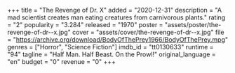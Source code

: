 +++
title = "The Revenge of Dr. X"
added = "2020-12-31"
description = "A mad scientist creates man eating creatures from carnivorous plants."
rating = "2"
popularity = "3.284"
released = "1970"
poster = "assets/poster/the-revenge-of-dr--x.jpg"
cover = "assets/cover/the-revenge-of-dr--x.jpg"
file = "https://archive.org/download/BodyOfThePrey1966/BodyOfThePrey.mpg"
genres = ["Horror", "Science Fiction"]
imdb_id = "tt0130633"
runtime = "94"
tagline = "Half Man. Half Beast. On the Prowl!"
original_language = "en"
budget = "0"
revenue = "0"
+++